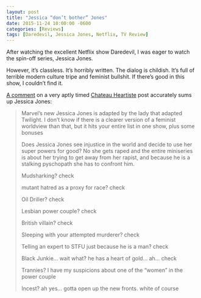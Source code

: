 ```yaml
---
layout: post
title: "Jessica “don’t bother” Jones"
date: 2015-11-24 10:00:00 -0600
categories: [Reviews]
tags: [Daredevil, Jessica Jones, Netflix, TV Review]
---
```


After watching the excellent Netflix show Daredevil, I was eager to watch the spin-off series, Jessica Jones.

However, it’s classless. It’s horribly written. The dialog is childish. It’s full of terrible modern culture tripe and feminist bullshit. If there’s good in this show, I couldn’t find it.

[A comment](https://heartiste.wordpress.com/2015/11/23/if-youve-been-away-from-tv-or-the-movies-for-a-while/#comment-732199) on a very aptly timed [Chateau Heartiste](https://heartiste.wordpress.com/2015/11/23/if-youve-been-away-from-tv-or-the-movies-for-a-while/) post accurately sums up Jessica Jones:

> Marvel’s new Jessica Jones is adapted by the lady that adapted Twilight. I don’t know if there is a clearer version of a feminist worldview than that, but it hits your entire list in one show, plus some bonuses
> 
> Does Jessica Jones see injustice in the world and decide to use her super powers for good? No she gets raped and the entire miniseries is about her trying to get away from her rapist, and because he is a stalking pyschopath she has to confront him.
> 
> Mudsharking? check
> 
> mutant hatred as a proxy for race? check
> 
> Oil Driller? check
> 
> Lesbian power couple? check
> 
> British villain? check
> 
> Sleeping with your attempted murderer? check
> 
> Telling an expert to STFU just because he is a man? check
> 
> Black Junkie… wait what? he has a heart of gold… ah… check
> 
> Trannies? I have my suspicions about one of the “women” in the power couple
> 
> Incest? ah yes… gotta open up the new fronts. white of course
